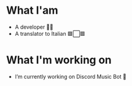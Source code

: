 # What I'am 
- A developer 🐱‍💻
- A translator to Italian 🟩⬜🟥

# What I'm working on
-  I’m currently working on Discord Music Bot 🤖
